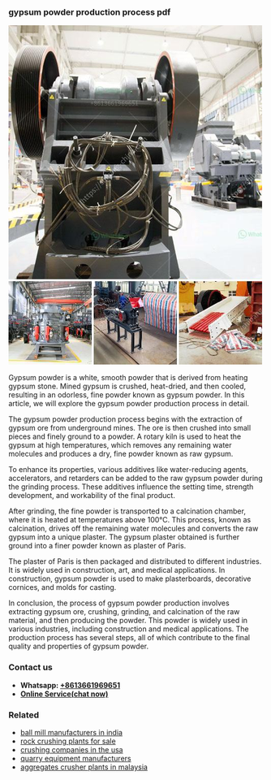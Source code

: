 <h3>gypsum powder production process pdf</h3><img src='1704791641.jpg' alt=''><p>Gypsum powder is a white, smooth powder that is derived from heating gypsum stone. Mined gypsum is crushed, heat-dried, and then cooled, resulting in an odorless, fine powder known as gypsum powder. In this article, we will explore the gypsum powder production process in detail.</p><p>The gypsum powder production process begins with the extraction of gypsum ore from underground mines. The ore is then crushed into small pieces and finely ground to a powder. A rotary kiln is used to heat the gypsum at high temperatures, which removes any remaining water molecules and produces a dry, fine powder known as raw gypsum.</p><p>To enhance its properties, various additives like water-reducing agents, accelerators, and retarders can be added to the raw gypsum powder during the grinding process. These additives influence the setting time, strength development, and workability of the final product.</p><p>After grinding, the fine powder is transported to a calcination chamber, where it is heated at temperatures above 100°C. This process, known as calcination, drives off the remaining water molecules and converts the raw gypsum into a unique plaster. The gypsum plaster obtained is further ground into a finer powder known as plaster of Paris.</p><p>The plaster of Paris is then packaged and distributed to different industries. It is widely used in construction, art, and medical applications. In construction, gypsum powder is used to make plasterboards, decorative cornices, and molds for casting.</p><p>In conclusion, the process of gypsum powder production involves extracting gypsum ore, crushing, grinding, and calcination of the raw material, and then producing the powder. This powder is widely used in various industries, including construction and medical applications. The production process has several steps, all of which contribute to the final quality and properties of gypsum powder.</p><h3>Contact us</h3><ul><li><strong>Whatsapp:&nbsp;<a href="https://wa.me/8613661969651">+8613661969651</a></strong></li><li><a href="https://swt.shibang-china.com/?git&amp;zhl&amp;gypsum powder production process pdf"><strong>Online Service(chat now)</strong></a></li></ul><h3>Related</h3><ul><li><a href='ball mill manufacturers in india.md'>ball mill manufacturers in india</a></li><li><a href='rock crushing plants for sale.md'>rock crushing plants for sale</a></li><li><a href='crushing companies in the usa.md'>crushing companies in the usa</a></li><li><a href='quarry equipment manufacturers.md'>quarry equipment manufacturers</a></li><li><a href='aggregates crusher plants in malaysia.md'>aggregates crusher plants in malaysia</a></li></ul>